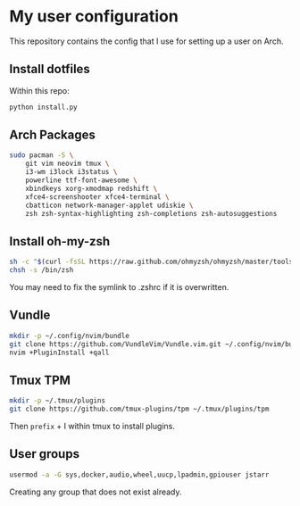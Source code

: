 My user configuration
=====================

This repository contains the config that I use for setting up a user on Arch.

Install dotfiles
----------------
Within this repo:

```bash
python install.py
```

Arch Packages
-------------

```bash
sudo pacman -S \
    git vim neovim tmux \
    i3-wm i3lock i3status \
    powerline ttf-font-awesome \
    xbindkeys xorg-xmodmap redshift \
    xfce4-screenshooter xfce4-terminal \
    cbatticon network-manager-applet udiskie \
    zsh zsh-syntax-highlighting zsh-completions zsh-autosuggestions
```

Install oh-my-zsh
-----------------

```bash
sh -c "$(curl -fsSL https://raw.github.com/ohmyzsh/ohmyzsh/master/tools/install.sh)"
chsh -s /bin/zsh
```

You may need to fix the symlink to .zshrc if it is overwritten.

Vundle
------

```bash
mkdir -p ~/.config/nvim/bundle
git clone https://github.com/VundleVim/Vundle.vim.git ~/.config/nvim/bundle/Vundle.vim
nvim +PluginInstall +qall
```

Tmux TPM
--------

```bash
mkdir -p ~/.tmux/plugins
git clone https://github.com/tmux-plugins/tpm ~/.tmux/plugins/tpm
```

Then `prefix` + <kdb>I</kdb> within tmux to install plugins.

User groups
-----------

```bash
usermod -a -G sys,docker,audio,wheel,uucp,lpadmin,gpiouser jstarr
```

Creating any group that does not exist already.

